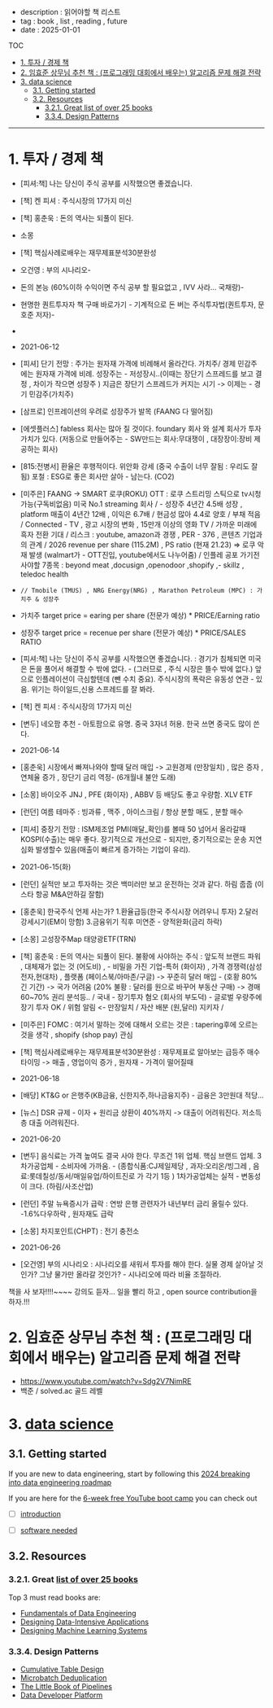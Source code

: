 - description : 읽어야할 책 리스트
- tag : book , list , reading , future
- date : 2025-01-01

TOC
- [1. 투자 / 경제 책](#1-투자--경제-책)
- [2. 임효준 상무님 추천 책 : (프로그래밍 대회에서 배우는) 알고리즘 문제 해결 전략](#2-임효준-상무님-추천-책--프로그래밍-대회에서-배우는-알고리즘-문제-해결-전략)
- [3. data science](#3-data-science)
  - [3.1. Getting started](#31-getting-started)
  - [3.2. Resources](#32-resources)
    - [3.2.1. Great list of over 25 books](#321-great-list-of-over-25-books)
    - [3.3.4. Design Patterns](#334-design-patterns)


--------------

# 1. 투자 / 경제 책
- [피셔:책] 나는 당신이 주식 공부를 시작했으면 좋겠습니다.
- [책] 켄 피셔 : 주식시장의 17가지 미신
- [책] 홍춘욱 : 돈의 역사는 되풀이 된다. 
- 소몽
- [책] 핵심사례로배우는 재무제표분석30분완성
- 오건영 : 부의 시나리오- 

- 돈의 본능 (60%이하 수익이면 주식 공부 할 필요없고 , IVV 사라... 국채랑)- 

- 현명한 퀀트투자자 책 구매 바로가기 -   기계적으로 돈 버는 주식투자법(퀀트투자, 문호준 저자)- 
- 

- 2021-06-12
- [피셔] 단기 전망 : 주가는 원자재 가격에 비례해서 올라간다. 가치주/ 경제 민감주 에는 원자재 가격에 비례. 성장주는 - 저성장시..(이때는 장단기 스프레드를 보고 결정 , 차이가 작으면 성장주 )  지금은 장단기 스프레드가 커지는 시기 -> 이제는 - 경기 민감주(가치주) 
- [삼프로] 인프레이션의 우려로 성장주가 발목 (FAANG 다 떨어짐)
- [에셋플러스] fabless 회사는 많아 질 것이다. foundary 회사 와 설계 회사가 투자 가치가 있다. (저동으로 만들어주는 - SW만드는 회사:무대쟁이 , 대장장이:장비 제공하는 회사)
- [815:전병서] 환율은 후행적이다. 위안화 강세 (중국 수출이 너무 잘됨 : 우리도 잘됨) 포철 : ESG로 좋은 회사만 살아 - 남는다. (CO2)  
- [미주은] FAANG -> SMART 로쿠(ROKU) OTT : 로쿠 스트리밍 스틱으로 tv시청 가능(구독비없음) 미국 No.1 streaming 회사 / - 성장주 4년간 4.5배 성장 , platform 매출이 4년간 12배 , 이익은 6.7배 / 현금성 많아 4.4로 양호 / 부채 적음 / Connected - TV , 광고 시장의 변화 , 15만개 이상의 영화 TV / 가까운 미래에 흑자 전환 기대 / 리스크 : youtube, amazon과 경쟁 , PER - 376 , 콘텐츠 기업과의 관계 / 2026 revenue per share (115.2M) , PS ratio (현재 21.23)  => 로쿠 악재 발생 (walmart가 - OTT진입, youtube에서도 나누어줌)  / 인플레 공포 가기전 사야할 7종목 : beyond meat ,docusign ,openodoor ,shopify ,- skillz , teledoc health 
-     // Tmobile (TMUS) , NRG Energy(NRG) , Marathon Petroleum (MPC) : 가치주 & 성장주
-    가치주 target price = earing per share (전문가 예상) * PRICE/Earning ratio
-    성장주 target price = recenue per share (전문가 예상) * PRICE/SALES RATIO
- [피셔:책] 나는 당신이 주식 공부를 시작했으면 좋겠습니다. : 경기가 침체되면 미국은 돈을 풀어서 해결할 수 밖에 없다. - (그러므로 , 주식 시장은 뜰수 밖에 없다.) 앞으로 인플레이션이 극심할텐데 (뺀 수치 중요). 주식시장의 폭락은 유동성 연관 - 있음. 위기는 하이일드,신용 스프레드를 잘 봐라. 
- [책] 켄 피셔 : 주식시장의 17가지 미신
- [변두] 네오팜 추천 - 아토팜으로 유명. 중국 3자녀 허용. 한국 쓰면 중국도 많이 쓴다.
- 2021-06-14
- [홍춘욱] 시장에서 빠져나와야 할때 달러 매입 ->  고원경제 (만장일치) , 많은 증자 , 연체율 증가 , 장단기 금리 역정- (6개월내 불안 도래)
- [소몽] 바이오주 JNJ , PFE (화이자) , ABBV 등 배당도 좋고 우량함.  XLV ETF
- [런던] 여름 테마주 : 빙과류 , 맥주 , 아이스크림 / 항상 분할 매도 , 분할 매수
- [피셔] 중장기 전망 : ISM제조업 PMI(매달_확인)를 볼때 50 넘어서 올라갈때 KOSPI(수출)는 매우 좋다. 장기적으로 개선으로 - 되지만, 중기적으로는 운송 지연 심화 발생할수 있음(매출이 빠르게 증가하는 기업이 유리). 
- 2021-06-15(화)
- [런던] 실적만 보고 투자하는 것은 백미러만 보고 운전하는 것과 같다. 하림 줍줍 (이스타 항공 M&A안하길 잘함)
- [홍춘욱] 한국주식 언제 사는가? 1.환율급등(한국 주식시장 어려우니 투자) 2.달러강세시기(EM이 망함) 3.금융위기 직후 미연준 - 양적완화(금리 하락)
- [소몽] 고성장주Map 태양광ETF(TRN)
- [책] 홍춘욱 : 돈의 역사는 되풀이 된다.   불황에 사야하는 주식 : 앞도적 브랜드 파워 , 대체재가 없는 것 (어도비) , - 비밀을 가진 기업-특허 (화이자) , 가격 경쟁력(삼성전자,현대차) , 플랫폼 (페이스북/아마존/구글)  -> 꾸준히 달러 매입 - (호황 80% 긴 기간) -> 국가 어려움 (20% 불황 : 달러를 원으로 바꾸어 부동산 구매) -> 경매 60~70%  권리 분석등.. / 국내 - 장기투자 혐오 (회사의 부도덕) - 글로벌 우량주에 장기 투자 OK / 위험 알림 <- 만장일치 / 자산 배분 (원,달러) 지키자 / 
- [미주은] FOMC : 여기서 말하는 것에 대해서 오르는 것은 : tapering후에 오르는 것을 생각 , shopify (shop pay) 관심
- [책] 핵심사례로배우는 재무제표분석30분완성 : 재무제표로 알아보는 급등주 매수타이밍 -> 매출 , 영업이익 증가 , 원자재 - 가격이 떨어질때
- 2021-06-18
- [배당] KT&G or 은행주(KB금융, 신한지주,하나금융지주) - 금융은 3만원대 적당...
- [뉴스] DSR 규제 - 이자 + 원리금 상환이 40%까지 -> 대출이 어려워진다. 저소득층 대출 어려워진다.
- 2021-06-20
- [변두] 음식료는 가격 높여도 결국 사야 한다. 무조건 1위 업체. 핵심 브랜드 업체.  3차가공업체 - 소비자에 가까움. - (종합식품:CJ제일제당 , 과자:오리온/빙그레 , 음료:롯데칠성/동서/매일유업/하이트진로 가 각기 1등 )  1차가공업체는 실적 - 변동성이 크다. (하림/사조산업)
- [런던] 주말 뉴욕증시가 급락 : 연방 은행 관련자가 내년부터 금리 올릴수 있다. -1.6%다우하락 , 원자재도 급락
- [소몽] 차지포인트(CHPT) : 전기 충전소 
- 2021-06-26
- [오건영] 부의 시나리오 : 시나리오를 새워서 투자를 해야 한다. 실물 경제 살아날 것인가?   그냥 물가만 올라갈 것인가?  - 시나리오에 따라 비율 조절하라. 


책을 사 보자!!!!~~~~  강의도 듣자...  일을 빨리 하고 , open source contribution을 하자.!!!


# 2. 임효준 상무님 추천 책 : (프로그래밍 대회에서 배우는) 알고리즘 문제 해결 전략
- https://www.youtube.com/watch?v=Sdg2V7NimRE
- 백준 /  solved.ac   골드 레벨

# 3. [data science](https://github.com/DataExpert-io/data-engineer-handbook)
## 3.1. Getting started

If you are new to data engineering, start by following this [2024 breaking into data engineering roadmap](https://blog.dataengineer.io/p/the-2024-breaking-into-data-engineering)

If you are here for the [6-week free YouTube boot camp](https://youtu.be/myhe0LXpCeo) you can check out
- [ ] [introduction](bootcamp/introduction.md)
- [ ] [software needed](bootcamp/software.md)


## 3.2. Resources

### 3.2.1. Great [list of over 25 books](https://github.com/DataExpert-io/data-engineer-handbook/blob/main/books.md)

Top 3 must read books are:
- [Fundamentals of Data Engineering](https://www.amazon.com/Fundamentals-Data-Engineering-Robust-Systems/dp/1098108302/)
- [Designing Data-Intensive Applications](https://www.amazon.com/Designing-Data-Intensive-Applications-Reliable-Maintainable/dp/1449373321/)
- [Designing Machine Learning Systems](https://www.amazon.com/Designing-Machine-Learning-Systems-Production-Ready/dp/1098107969)

### 3.3.4. Design Patterns

- [Cumulative Table Design](https://www.github.com/DataExpert-io/cumulative-table-design)
- [Microbatch Deduplication](https://www.github.com/EcZachly/microbatch-hourly-deduped-tutorial)
- [The Little Book of Pipelines](https://www.github.com/EcZachly/little-book-of-pipelines)
- [Data Developer Platform](https://datadeveloperplatform.org/architecture/)
